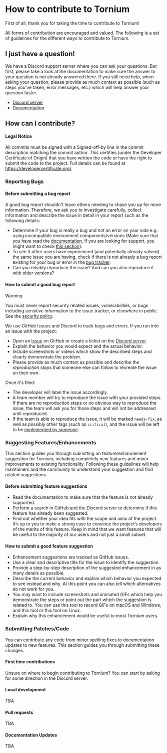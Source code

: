 # How to contribute to Tornium

First of all, thank you for taking the time to contribute to Tornium!

All forms of contribution are encouraged and valued. The following is a set of guidelines for the different ways to contribute to Tornium.

## I just have a question!
We have a Discord support server where you can ask your questions. But first, please take a look at the documentation to make sure the answer to your question is not already answered there. If you still need help, when asking your question, please provide as much context as possible (such as steps you've taken, error messages, etc.) which will help answer your question faster.

- [Discord server](https://discord.gg/pPcqTRTRyF)
- [Documentation](https://docs.tornium.com)

## How can I contribute?
#### Legal Notice
All commits must be signed with a Signed-off-by line in the commit description matching the commit author. This certifies (under the Developer Certificate of Origin) that you have written the code or have the right to submit the code to the project. Full details can be found at https://developercertificate.org/.

### Reporting Bugs
#### Before submitting a bug report
A good bug report shouldn't leave others needing to chase you up for more information. Therefore, we ask you to investigate carefully, collect information and describe the issue in detail in your report such as the following details:

- Determine if your bug is really a bug and not an error on your side e.g. using incompatible environment components/versions (Make sure that you have read the [documentation](). If you are looking for support, you might want to check [this section](#i-have-a-question)).
- To see if other users have experienced (and potentially already solved) the same issue you are having, check if there is not already a bug report existing for your bug or error in the [bug tracker](issues?q=label%3Abug).
- Can you reliably reproduce the issue? And can you also reproduce it with older versions?

#### How to submit a good bug report
> [!WARNING]
> You must never report security related issues, vulnerabilities, or bugs including sensitive information to the issue tracker, or elsewhere in public. See the [security policy](SECURITY.md).

We use GitHub Issues and Discord to track bugs and errors. If you run into an issue with the project:
- Open an [Issue](https://github.com/Tornium/tornium/) on GitHub or create a ticket on the [Discord server](https://discord.gg/pPcqTRTRyF).
- Explain the behavior you would expect and the actual behavior.
- Include screenshots or videos which show the described steps and clearly demonstrate the problem.
- Please provide as much context as possible and describe the *reproduction steps* that someone else can follow to recreate the issue on their own.

Once it's filed:
- The developer will label the issue accordingly.
- A team member will try to reproduce the issue with your provided steps. If there are no reproduction steps or no obvious way to reproduce the issue, the team will ask you for those steps and will not be addressed until reproduced.
- If the team is able to reproduce the issue, it will be marked `needs-fix`, as well as possibly other tags (such as `critical`), and the issue will be left to be [implemented by someone](#your-first-code-contribution).

### Suggesting Features/Enhancements
This section guides you through submitting an feature/enhancement suggestion for Tornium, including completely new features and minor improvements to existing functionality. Following these guidelines will help maintainers and the community to understand your suggestion and find related suggestions.
#### Before submitting feature suggestions
- Read the documentation to make sure that the feature is not already supported.
- Perform a search in GitHub and the Discord server to determine if this feature has already been suggested.
- Find out whether your idea fits with the scope and aims of the project. It’s up to you to make a strong case to convince the project’s developers of the merits of this feature. Keep in mind that we want features that will be useful to the majority of our users and not just a small subset.

#### How to submit a good feature suggestion
- Enhancement suggestions are tracked as GitHub issues.
- Use a clear and descriptive title for the issue to identify the suggestion.
- Provide a step-by-step description of the suggested enhancement in as many details as possible.
- Describe the current behavior and explain which behavior you expected to see instead and why. At this point you can also tell which alternatives do not work for you.
- You may want to include screenshots and animated GIFs which help you demonstrate the steps or point out the part which the suggestion is related to. You can use this tool to record GIFs on macOS and Windows, and this tool or this tool on Linux.
- Explain why this enhancement would be useful to most Tornium users.

### Submitting Patches/Code
You can contribute any code from minor spelling fixes to documentation updates to new features. This section guides you through submitting these changes.

#### First time contributions
Unsure on where to begin contributing to Tornium? You can start by asking for some direction in the Discord server.

#### Local development
TBA

#### Pull requests
TBA

#### Documentation Updates
TBA
